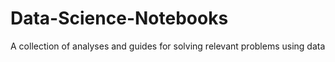 # Data-Science-Notebooks
A collection of analyses and guides for solving relevant problems using data
